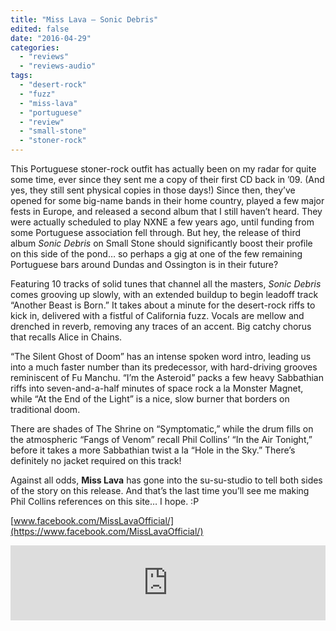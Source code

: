 ```yaml
---
title: "Miss Lava – Sonic Debris"
edited: false
date: "2016-04-29"
categories:
  - "reviews"
  - "reviews-audio"
tags:
  - "desert-rock"
  - "fuzz"
  - "miss-lava"
  - "portuguese"
  - "review"
  - "small-stone"
  - "stoner-rock"
---
```


This Portuguese stoner-rock outfit has actually been on my radar for quite some time, ever since they sent me a copy of their first CD back in ’09. (And yes, they still sent physical copies in those days!) Since then, they’ve opened for some big-name bands in their home country, played a few major fests in Europe, and released a second album that I still haven’t heard. They were actually scheduled to play NXNE a few years ago, until funding from some Portuguese association fell through. But hey, the release of third album _Sonic Debris_ on Small Stone should significantly boost their profile on this side of the pond… so perhaps a gig at one of the few remaining Portuguese bars around Dundas and Ossington is in their future?

Featuring 10 tracks of solid tunes that channel all the masters, _Sonic Debris_ comes grooving up slowly, with an extended buildup to begin leadoff track “Another Beast is Born.” It takes about a minute for the desert-rock riffs to kick in, delivered with a fistful of California fuzz. Vocals are mellow and drenched in reverb, removing any traces of an accent. Big catchy chorus that recalls Alice in Chains.

“The Silent Ghost of Doom” has an intense spoken word intro, leading us into a much faster number than its predecessor, with hard-driving grooves reminiscent of Fu Manchu. “I’m the Asteroid” packs a few heavy Sabbathian riffs into seven-and-a-half minutes of space rock a la Monster Magnet, while “At the End of the Light” is a nice, slow burner that borders on traditional doom.

There are shades of The Shrine on “Symptomatic,” while the drum fills on the atmospheric “Fangs of Venom” recall Phil Collins’ “In the Air Tonight,” before it takes a more Sabbathian twist a la “Hole in the Sky.” There’s definitely no jacket required on this track!

Against all odds, **Miss Lava** has gone into the su-su-studio to tell both sides of the story on this release. And that’s the last time you’ll see me making Phil Collins references on this site… I hope. :P

[www.facebook.com/MissLavaOfficial/](https://www.facebook.com/MissLavaOfficial/)

<iframe style="border: 0; width: 100%; height: 120px;" src="https://bandcamp.com/EmbeddedPlayer/album=3717669654/size=large/bgcol=ffffff/linkcol=0687f5/tracklist=false/artwork=small/transparent=true/" width="300" height="150" seamless=""><a href="http://smallstone.bandcamp.com/album/sonic-debris">Sonic Debris by Miss Lava</a></iframe>
